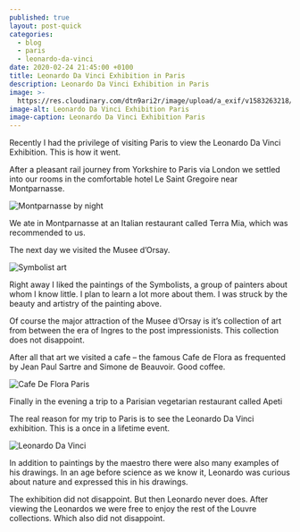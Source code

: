 ```yaml
---
published: true
layout: post-quick
categories:
  - blog
  - paris
  - leonardo-da-vinci
date: 2020-02-24 21:45:00 +0100
title: Leonardo Da Vinci Exhibition in Paris
description: Leonardo Da Vinci Exhibition in Paris
image: >-
  https://res.cloudinary.com/dtn9ari2r/image/upload/a_exif/v1583263218/blog/F345B03A-D36E-4F24-B5B2-1982BE7A1A67.jpg
image-alt: Leonardo Da Vinci Exhibition Paris
image-caption: Leonardo Da Vinci Exhibition Paris
---
```

Recently I had the privilege of visiting Paris to view the Leonardo Da Vinci Exhibition. This is how it went.

After a pleasant rail journey from Yorkshire to Paris via London we settled into our rooms in the comfortable hotel Le Saint Gregoire near Montparnasse.

![Montparnasse by night](https://res.cloudinary.com/dtn9ari2r/image/upload/v1583263179/blog/6AF7A511-8185-4D20-925A-D3C6B8C8D8EC.jpg)

We ate in Montparnasse at an Italian restaurant called Terra Mia, which was recommended to us.

The next day we visited the Musee d’Orsay.

![Symbolist art](https://res.cloudinary.com/dtn9ari2r/image/upload/a_exif/v1583263272/blog/E99EA835-959E-409B-BF73-FEC0A160032B.jpg)

Right away I liked the paintings of the Symbolists, a group of painters about whom I know little. I plan to learn a lot more about them. I was struck by the beauty and artistry of the painting above.

Of course the major attraction of the Musee d’Orsay is it’s collection of art from between the era of Ingres to the post impressionists. This collection does not disappoint.

After all that art we visited a cafe – the famous Cafe de Flora as frequented by Jean Paul Sartre and Simone de Beauvoir. Good coffee.

![Cafe De Flora Paris](https://res.cloudinary.com/dtn9ari2r/image/upload/a_exif/v1583263291/blog/68AEF509-7686-4CAF-8A6F-B633BC254285.jpg)

Finally in the evening a trip to a Parisian vegetarian restaurant called Apeti

The real reason for my trip to Paris is to see the Leonardo Da Vinci exhibition. This is a once in a lifetime event.

![Leonardo Da Vinci](https://res.cloudinary.com/dtn9ari2r/image/upload/a_exif/v1583263321/blog/FE1331EB-ACD0-4EB2-92D5-ECA1B4782F27.jpg)

In addition to paintings by the maestro there were also many examples of his drawings. In an age before science as we know it, Leonardo was curious about nature and expressed this in his drawings.

The exhibition did not disappoint. But then Leonardo never does. After viewing the Leonardos we were free to enjoy the rest of the Louvre collections. Which also did not disappoint.
